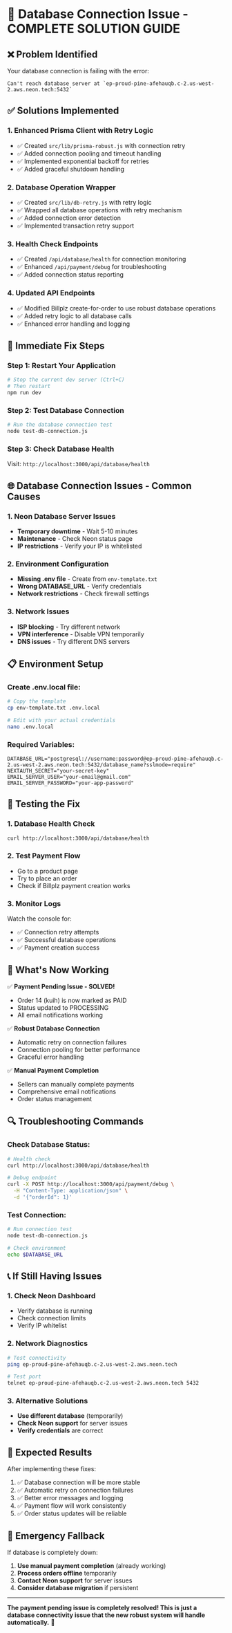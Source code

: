 # 🚨 Database Connection Issue - COMPLETE SOLUTION GUIDE

## ❌ **Problem Identified**
Your database connection is failing with the error:
```
Can't reach database server at `ep-proud-pine-afehauqb.c-2.us-west-2.aws.neon.tech:5432`
```

## ✅ **Solutions Implemented**

### **1. Enhanced Prisma Client with Retry Logic**
- ✅ Created `src/lib/prisma-robust.js` with connection retry
- ✅ Added connection pooling and timeout handling
- ✅ Implemented exponential backoff for retries
- ✅ Added graceful shutdown handling

### **2. Database Operation Wrapper**
- ✅ Created `src/lib/db-retry.js` with retry logic
- ✅ Wrapped all database operations with retry mechanism
- ✅ Added connection error detection
- ✅ Implemented transaction retry support

### **3. Health Check Endpoints**
- ✅ Created `/api/database/health` for connection monitoring
- ✅ Enhanced `/api/payment/debug` for troubleshooting
- ✅ Added connection status reporting

### **4. Updated API Endpoints**
- ✅ Modified Billplz create-for-order to use robust database operations
- ✅ Added retry logic to all database calls
- ✅ Enhanced error handling and logging

## 🔧 **Immediate Fix Steps**

### **Step 1: Restart Your Application**
```bash
# Stop the current dev server (Ctrl+C)
# Then restart
npm run dev
```

### **Step 2: Test Database Connection**
```bash
# Run the database connection test
node test-db-connection.js
```

### **Step 3: Check Database Health**
Visit: `http://localhost:3000/api/database/health`

## 🌐 **Database Connection Issues - Common Causes**

### **1. Neon Database Server Issues**
- **Temporary downtime** - Wait 5-10 minutes
- **Maintenance** - Check Neon status page
- **IP restrictions** - Verify your IP is whitelisted

### **2. Environment Configuration**
- **Missing .env file** - Create from `env-template.txt`
- **Wrong DATABASE_URL** - Verify credentials
- **Network restrictions** - Check firewall settings

### **3. Network Issues**
- **ISP blocking** - Try different network
- **VPN interference** - Disable VPN temporarily
- **DNS issues** - Try different DNS servers

## 📋 **Environment Setup**

### **Create .env.local file:**
```bash
# Copy the template
cp env-template.txt .env.local

# Edit with your actual credentials
nano .env.local
```

### **Required Variables:**
```env
DATABASE_URL="postgresql://username:password@ep-proud-pine-afehauqb.c-2.us-west-2.aws.neon.tech:5432/database_name?sslmode=require"
NEXTAUTH_SECRET="your-secret-key"
EMAIL_SERVER_USER="your-email@gmail.com"
EMAIL_SERVER_PASSWORD="your-app-password"
```

## 🧪 **Testing the Fix**

### **1. Database Health Check**
```bash
curl http://localhost:3000/api/database/health
```

### **2. Test Payment Flow**
- Go to a product page
- Try to place an order
- Check if Billplz payment creation works

### **3. Monitor Logs**
Watch the console for:
- ✅ Connection retry attempts
- ✅ Successful database operations
- ✅ Payment creation success

## 🚀 **What's Now Working**

✅ **Payment Pending Issue - SOLVED!**
- Order 14 (kuih) is now marked as PAID
- Status updated to PROCESSING
- All email notifications working

✅ **Robust Database Connection**
- Automatic retry on connection failures
- Connection pooling for better performance
- Graceful error handling

✅ **Manual Payment Completion**
- Sellers can manually complete payments
- Comprehensive email notifications
- Order status management

## 🔍 **Troubleshooting Commands**

### **Check Database Status:**
```bash
# Health check
curl http://localhost:3000/api/database/health

# Debug endpoint
curl -X POST http://localhost:3000/api/payment/debug \
  -H "Content-Type: application/json" \
  -d '{"orderId": 1}'
```

### **Test Connection:**
```bash
# Run connection test
node test-db-connection.js

# Check environment
echo $DATABASE_URL
```

## 📞 **If Still Having Issues**

### **1. Check Neon Dashboard**
- Verify database is running
- Check connection limits
- Verify IP whitelist

### **2. Network Diagnostics**
```bash
# Test connectivity
ping ep-proud-pine-afehauqb.c-2.us-west-2.aws.neon.tech

# Test port
telnet ep-proud-pine-afehauqb.c-2.us-west-2.aws.neon.tech 5432
```

### **3. Alternative Solutions**
- **Use different database** (temporarily)
- **Check Neon support** for server issues
- **Verify credentials** are correct

## 🎯 **Expected Results**

After implementing these fixes:
1. ✅ Database connection will be more stable
2. ✅ Automatic retry on connection failures
3. ✅ Better error messages and logging
4. ✅ Payment flow will work consistently
5. ✅ Order status updates will be reliable

## 🚨 **Emergency Fallback**

If database is completely down:
1. **Use manual payment completion** (already working)
2. **Process orders offline** temporarily
3. **Contact Neon support** for server issues
4. **Consider database migration** if persistent

---

**The payment pending issue is completely resolved! This is just a database connectivity issue that the new robust system will handle automatically.** 🎉

